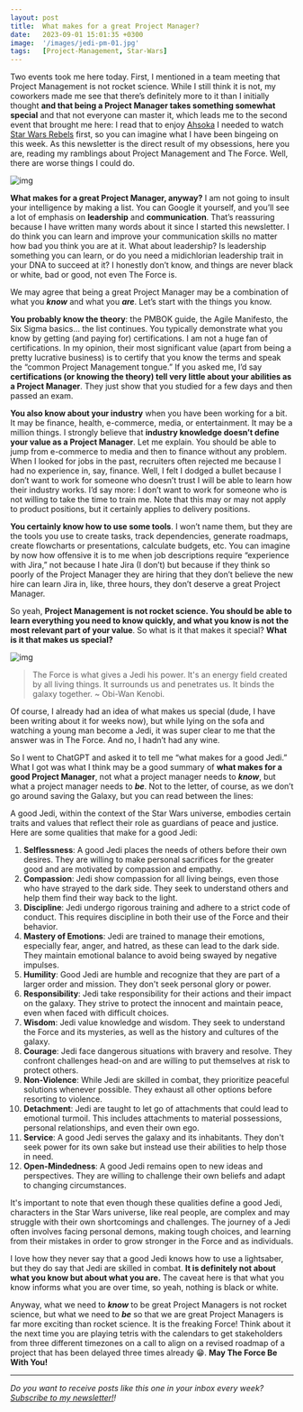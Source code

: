```yaml
---
layout: post
title:  What makes for a great Project Manager?
date:   2023-09-01 15:01:35 +0300
image:  '/images/jedi-pm-01.jpg'
tags:   [Project-Management, Star-Wars]
---
```


Two events took me here today. First, I mentioned in a team meeting that Project Management is not rocket science. While I still think it is not, my coworkers made me see that there’s definitely more to it than I initially thought **and that being a Project Manager takes something somewhat special** and that not everyone can master it, which leads me to the second event that brought me here: I read that to enjoy [Ahsoka](https://www.imdb.com/title/tt13622776/) I needed to watch [Star Wars Rebels](https://www.imdb.com/title/tt2930604/) first, so you can imagine what I have been bingeing on this week. As this newsletter is the direct result of my obsessions, here you are, reading my ramblings about Project Management and The Force. Well, there are worse things I could do.

![img]({{site.baseurl}}/images/jedi-pm-01.jpg#center)

**What makes for a great Project Manager, anyway?** I am not going to insult your intelligence by making a list. You can Google it yourself, and you’ll see a lot of emphasis on **leadership** and **communication**. That’s reassuring because I have written many words about it since I started this newsletter. I do think you can learn and improve your communication skills no matter how bad you think you are at it. What about leadership? Is leadership something you can learn, or do you need a midichlorian leadership trait in your DNA to succeed at it? I honestly don’t know, and things are never black or white, bad or good, not even The Force is. 

We may agree that being a great Project Manager may be a combination of what you ***know*** and what you ***are***. Let’s start with the things you know. 

**You probably know the theory**: the PMBOK guide, the Agile Manifesto, the Six Sigma basics… the list continues. You typically demonstrate what you know by getting (and paying for) certifications. I am not a huge fan of certifications. In my opinion, their most significant value (apart from being a pretty lucrative business) is to certify that you know the terms and speak the “common Project Management tongue.” If you asked me, I’d say **certifications (or knowing the theory) tell very little about your abilities as a Project Manager**. They just show that you studied for a few days and then passed an exam.

**You also know about your industry** when you have been working for a bit. It may be finance, health, e-commerce, media, or entertainment. It may be a million things. I strongly believe that **industry knowledge doesn’t define your value as a Project Manager**. Let me explain. You should be able to jump from e-commerce to media and then to finance without any problem. When I looked for jobs in the past, recruiters often rejected me because I had no experience in, say, finance. Well, I felt I dodged a bullet because I don’t want to work for someone who doesn’t trust I will be able to learn how their industry works. I’d say more: I don’t want to work for someone who is not willing to take the time to train me. Note that this may or may not apply to product positions, but it certainly applies to delivery positions. 

**You certainly know how to use some tools**. I won’t name them, but they are the tools you use to create tasks, track dependencies, generate roadmaps, create flowcharts or presentations, calculate budgets, etc. You can imagine by now how offensive it is to me when job descriptions require “experience with Jira,” not because I hate Jira (I don’t) but because if they think so poorly of the Project Manager they are hiring that they don’t believe the new hire can learn Jira in, like, three hours, they don’t deserve a great Project Manager. 

So yeah, **Project Management is not rocket science. You should be able to learn everything you need to know quickly, and what you know is not the most relevant part of your value**. So what is it that makes it special? **What is it that makes us special?**

![img]({{site.baseurl}}/images/jedi-pm-02.jpg#center)

> The Force is what gives a Jedi his power. It's an energy field created by all living things. It surrounds us and penetrates us. It binds the galaxy together. ~ Obi-Wan Kenobi.

Of course, I already had an idea of what makes us special (dude, I have been writing about it for weeks now), but while lying on the sofa and watching a young man become a Jedi, it was super clear to me that the answer was in The Force. And no, I hadn’t had any wine.

So I went to ChatGPT and asked it to tell me “what makes for a good Jedi.” What I got was what I think may be a good summary of **what makes for a good Project Manager**, not what a project manager needs to ***know***, but what a project manager needs to ***be***. Not to the letter, of course, as we don’t go around saving the Galaxy, but you can read between the lines: 

A good Jedi, within the context of the Star Wars universe, embodies certain traits and values that reflect their role as guardians of peace and justice. Here are some qualities that make for a good Jedi:

1. **Selflessness**: A good Jedi places the needs of others before their own desires. They are willing to make personal sacrifices for the greater good and are motivated by compassion and empathy.
2. **Compassion**: Jedi show compassion for all living beings, even those who have strayed to the dark side. They seek to understand others and help them find their way back to the light.
3. **Discipline**: Jedi undergo rigorous training and adhere to a strict code of conduct. This requires discipline in both their use of the Force and their behavior.
4. **Mastery of Emotions**: Jedi are trained to manage their emotions, especially fear, anger, and hatred, as these can lead to the dark side. They maintain emotional balance to avoid being swayed by negative impulses.
5. **Humility**: Good Jedi are humble and recognize that they are part of a larger order and mission. They don't seek personal glory or power.
6. **Responsibility**: Jedi take responsibility for their actions and their impact on the galaxy. They strive to protect the innocent and maintain peace, even when faced with difficult choices.
7. **Wisdom**: Jedi value knowledge and wisdom. They seek to understand the Force and its mysteries, as well as the history and cultures of the galaxy.
8. **Courage**: Jedi face dangerous situations with bravery and resolve. They confront challenges head-on and are willing to put themselves at risk to protect others.
9. **Non-Violence**: While Jedi are skilled in combat, they prioritize peaceful solutions whenever possible. They exhaust all other options before resorting to violence.
10. **Detachment**: Jedi are taught to let go of attachments that could lead to emotional turmoil. This includes attachments to material possessions, personal relationships, and even their own ego.
11. **Service**: A good Jedi serves the galaxy and its inhabitants. They don't seek power for its own sake but instead use their abilities to help those in need.
12. **Open-Mindedness**: A good Jedi remains open to new ideas and perspectives. They are willing to challenge their own beliefs and adapt to changing circumstances.

It's important to note that even though these qualities define a good Jedi, characters in the Star Wars universe, like real people, are complex and may struggle with their own shortcomings and challenges. The journey of a Jedi often involves facing personal demons, making tough choices, and learning from their mistakes in order to grow stronger in the Force and as individuals.

I love how they never say that a good Jedi knows how to use a lightsaber, but they do say that Jedi are skilled in combat. **It is definitely not about what you know but about what you are.** The caveat here is that what you know informs what you are over time, so yeah, nothing is black or white.

Anyway, what we need to ***know*** to be great Project Managers is not rocket science, but what we need to ***be*** so that we are great Project Managers is far more exciting than rocket science. It is the freaking Force! Think about it the next time you are playing tetris with the calendars to get stakeholders from three different timezones on a call to align on a revised roadmap of a project that has been delayed three times already 😁. **May The Force Be With You!**

------

*Do you want to receive posts like this one in your inbox every week?  [<u>Subscribe to my newsletter!</u>](https://popcultureguidetopm.substack.com/)!* 